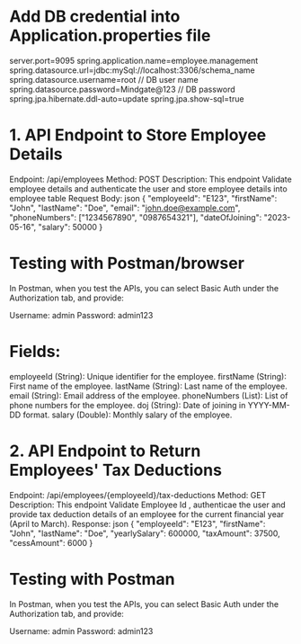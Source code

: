 
# Add DB credential into Application.properties file 
server.port=9095
spring.application.name=employee.management
spring.datasource.url=jdbc:mySql://localhost:3306/schema_name
spring.datasource.username=root // DB user name
spring.datasource.password=Mindgate@123 // DB password 
spring.jpa.hibernate.ddl-auto=update
spring.jpa.show-sql=true


# 1. API Endpoint to Store Employee Details

Endpoint: /api/employees
Method: POST
Description: This endpoint Validate employee details and authenticate the user and store employee details into employee table 
Request Body:
json
{
  "employeeId": "E123",
  "firstName": "John",
  "lastName": "Doe",
  "email": "john.doe@example.com",
  "phoneNumbers": ["1234567890", "0987654321"],
  "dateOfJoining": "2023-05-16",
  "salary": 50000
}

# Testing with Postman/browser
In Postman, when you test the APIs, you can select Basic Auth under the Authorization tab, and provide:

Username: admin
Password: admin123

# Fields:
employeeId (String): Unique identifier for the employee.
firstName (String): First name of the employee.
lastName (String): Last name of the employee.
email (String): Email address of the employee.
phoneNumbers (List<String>): List of phone numbers for the employee.
doj (String): Date of joining in YYYY-MM-DD format.
salary (Double): Monthly salary of the employee.

# 2. API Endpoint to Return Employees' Tax Deductions

Endpoint: /api/employees/{employeeId}/tax-deductions
Method: GET
Description: This endpoint Validate Employee Id , authenticae the user and provide tax deduction details of an employee for the current financial year (April to March).
Response:
json
{
  "employeeId": "E123",
  "firstName": "John",
  "lastName": "Doe",
  "yearlySalary": 600000,
  "taxAmount": 37500,
  "cessAmount": 6000
}

# Testing with Postman
In Postman, when you test the APIs, you can select Basic Auth under the Authorization tab, and provide:

Username: admin
Password: admin123
